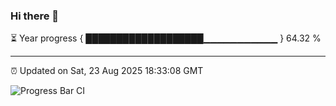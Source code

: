 ### Hi there 👋

⏳ Year progress { ███████████████████▁▁▁▁▁▁▁▁▁▁▁ } 64.32 %

---

⏰ Updated on Sat, 23 Aug 2025 18:33:08 GMT

![Progress Bar CI](https://github.com/DhruviPatel157/GitHub-Actions-Demo/workflows/Progress%20Bar%20CI/badge.svg)
